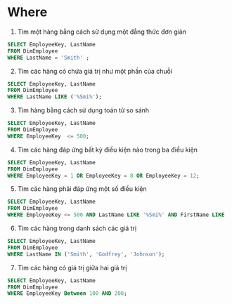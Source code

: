 # Where

1. Tìm một hàng bằng cách sử dụng một đẳng thức đơn giản

```sql
SELECT EmployeeKey, LastName
FROM DimEmployee
WHERE LastName = 'Smith' ;
```

2. Tìm các hàng có chứa giá trị như một phần của chuỗi

```sql
SELECT EmployeeKey, LastName
FROM DimEmployee
WHERE LastName LIKE ('%Smi%');
```

3. Tìm hàng bằng cách sử dụng toán tử so sánh

```sql
SELECT EmployeeKey, LastName
FROM DimEmployee
WHERE EmployeeKey  <= 500;
```

4. Tìm các hàng đáp ứng bất kỳ điều kiện nào trong ba điều kiện

```sql
SELECT EmployeeKey, LastName
FROM DimEmployee
WHERE EmployeeKey = 1 OR EmployeeKey = 8 OR EmployeeKey = 12;
```

5. Tìm các hàng phải đáp ứng một số điều kiện

```sql
SELECT EmployeeKey, LastName
FROM DimEmployee
WHERE EmployeeKey <= 500 AND LastName LIKE '%Smi%' AND FirstName LIKE '%A%';
```

6. Tìm các hàng trong danh sách các giá trị

```sql
SELECT EmployeeKey, LastName
FROM DimEmployee
WHERE LastName IN ('Smith', 'Godfrey', 'Johnson');
```

7. Tìm các hàng có giá trị giữa hai giá trị

```sql
SELECT EmployeeKey, LastName
FROM DimEmployee
WHERE EmployeeKey Between 100 AND 200;
```
